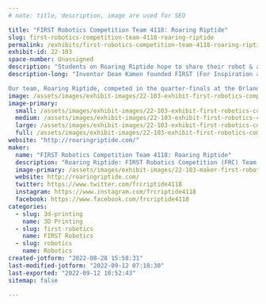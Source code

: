 ```yaml
---
# note: title, description, image are used for SEO

title: "FIRST Robotics Competition Team 4118: Roaring Riptide"
slug: first-robotics-competition-team-4118-roaring-riptide
permalink: /exhibits/first-robotics-competition-team-4118-roaring-riptide/
exhibit-id: 22-103
space-number: Unassigned
description: "Students on Roaring Riptide hope to share their robot & assistive technology work with attendees."
description-long: "Inventor Dean Kamen founded FIRST (For Inspiration and Recognition of Science and Technology) in 1989. FIRST is about inspiring innovation, igniting curiosity, and creating pathways for students in the STEM (Science, Technology, Engineering, and Math) fields. Each January, teams from around the world are tasked with a challenge during a Season Kickoff Event. During the build season (following kickoff) teams work through the design process, with the ultimate goal of building a successful competition robot.  In the months of March and April, teams compete at district, regional, and world competitions.

Our team, Roaring Riptide, competed in the quarter-finals at the Orlando Regional Competition in March 2022. We hope to share more about our student-designed and built robot with you in our FIRST Robotics booth demo."
image: /assets/images/exhibit-images/22-103-exhibit-first-robotics-competition-team-4118-roaring-riptide-43-roaring-riptide-logo-2022-white-bg-4578-large.png
image-primary: 
  small: /assets/images/exhibit-images/22-103-exhibit-first-robotics-competition-team-4118-roaring-riptide-43-roaring-riptide-logo-2022-white-bg-4578-small.png
  medium: /assets/images/exhibit-images/22-103-exhibit-first-robotics-competition-team-4118-roaring-riptide-43-roaring-riptide-logo-2022-white-bg-4578-medium.png
  large: /assets/images/exhibit-images/22-103-exhibit-first-robotics-competition-team-4118-roaring-riptide-43-roaring-riptide-logo-2022-white-bg-4578-large.png
  full: /assets/images/exhibit-images/22-103-exhibit-first-robotics-competition-team-4118-roaring-riptide-43-roaring-riptide-logo-2022-white-bg-4578-full.png
website: "http://roaringriptide.com/"
maker: 
  name: "FIRST Robotics Competition Team 4118: Roaring Riptide"
  description: "Roaring Riptide: FIRST Robotics Competition (FRC) Team 4118, was founded in 2011 at P.K. Yonge DRS in Gainesville, Florida. Our high-school team is part of a K-12, public research school that&#039;s a subset of the College of Education at the University of Florida. Though we’ve had many successes as a team, we’re most proud of our work in Assistive Technology. In February 2020, we founded our #FIRSTwithAT program and have gained the support and recognition from 4 local college student organizations, as well as national organizations for our work. In addition to these partnerships, the students of Roaring Riptide have contributed over 4500 hours to promote STEM education, assistive technology outreach, and within the other FIRST program levels."
  image-primary: /assets/images/exhibit-images/22-103-maker-first-robotics-competition-team-4118-roaring-riptide-roaring-riptide-logo-2022-white-bg-medium.png
  website: http://roaringriptide.com/
  twitter: https://www.twitter.com/frcriptide4118
  instagram: https://www.instagram.com/frcriptide4118
  facebook: https://www.facebook.com/frcriptide4118
categories: 
  - slug: 3d-printing
    name: 3D Printing
  - slug: first-robotics
    name: FIRST Robotics
  - slug: robotics
    name: Robotics
created-jotform: "2022-08-28 15:58:31"
last-modified-jotform: "2022-09-12 07:18:30"
last-exported: "2022-09-12 10:52:43"
sitemap: false

---
```

